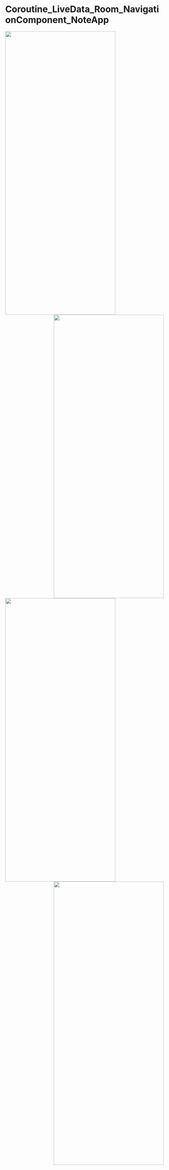 # Coroutine_LiveData_Room_NavigationComponent_NoteApp
<img src="https://user-images.githubusercontent.com/76838562/171720029-972c8c3e-5c8f-416c-9958-a58fda0fec81.png" align="left" height="900" width="350" >
<img src="https://user-images.githubusercontent.com/76838562/171720078-126914c3-559d-4ef0-be49-b68fb840cc49.png" align="right" height="900" width="350" >
<img src="https://user-images.githubusercontent.com/76838562/171720134-eadd0b0b-06a4-48fd-ab3a-bd61124d3205.png" align="left" height="900" width="350" >
<img src="https://user-images.githubusercontent.com/76838562/171720388-035e3cf8-5b2f-4d39-ab8b-8e0dfab7b431.png" align="right" height="900" width="350" >
